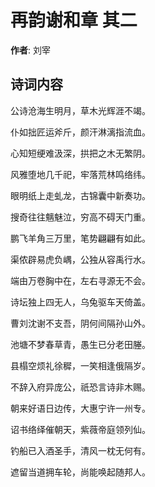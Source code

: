 # 再韵谢和章  其二

**作者**: 刘宰

## 诗词内容

公诗沧海生明月，草木光辉涯不竭。

仆如拙匠运斧斤，颜汗淋漓指流血。

心知短绠难汲深，拱把之木无繁阴。

风雅堕地几千祀，牢落荒林鸣络纬。

眼明纸上走虬龙，古锦囊中新奏功。

搜奇往往魑魅泣，穷高不碍天门重。

鹏飞羊角三万里，笔势翩翩有如此。

渠侬辟易虎负嵎，公独从容禹行水。

端由万卷胸中在，左右寻源无不会。

诗坛独上四无人，乌兔驱车天倚盖。

曹刘沈谢不支吾，阴何间隔孙山外。

池塘不梦春草青，愚生已分老田塍。

县榻空烦礼徐穉，一笑相逢俄隔岁。

不辞入府异庞公，祇恐言诗非木赐。

朝来好语日边传，大惠宁许一州专。

诏书络绎催朝天，紫薇帝庭领列仙。

钓船已入酒圣手，清风一枕无何有。

遮留当道拥车轮，尚能唤起随邦人。

